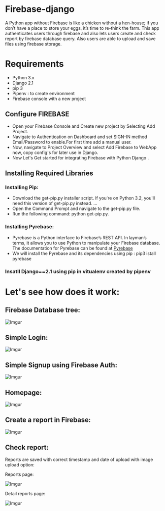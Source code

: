 # Firebase-django
A Python app without Firebase is like a chicken without a hen-house; if you don’t have a place to store your eggs, it’s time to re-think the farm.
This app authenticates users through firebase and also lets users create and check report by firebase database query. Also users are able to upload and save files using firebase storage.

<h1>Requirements</h1>
<ul>
  <li>Python 3.x</li>
  <li>Django 2.1</li>
  <li>pip 3</li>
  <li>Pipenv : to create environment</li>
  <li>Firebase console with a new project</li>
</ul>


## Configure FIREBASE 
<ul>
    <li>Open your Firebase Console and Create new project by Selecting Add Project.</li>
    <li>Navigate to Authentication on Dashboard and set SIGN-IN method Email/Password to enable.For first time add a manual user.</li>
    <li>Now, navigate to Project Overview and select Add Firebase to WebApp now, copy config's for later use in Django.</li>
    <li>Now Let's Get started for integrating Firebase with Python Django .</li>
</ul>

## Installing Required Libraries

<h3>Installing Pip:</h3>
<ul>
    <li>Download the get-pip.py installer script. If you're on Python 3.2, you'll need this version of get-pip.py instead. ...
    <li>Open the Command Prompt and navigate to the get-pip.py file.</li>
    <li>Run the following command: python get-pip.py.</li>
  </ul>
  <h3>Installing Pyrebase:</h3>
  <ul>
  <li>Pyrebase is a Python interface to Firebase’s REST API. In layman’s terms, it allows you to use Python to manipulate your Firebase         database. The documentation for Pyrebase can be found at <a href="https://github.com/thisbejim/Pyrebase">Pyrebase</a></li>
  <li>We will install the Pyrebase and its dependencies using pip : pip3 istall pyrebase</li>
  </ul>
  <h3>Insatll Django==2.1 using pip in vitualenv created by pipenv</h3>
  
  # Let's see how does it work:
  
  ## Firebase Database tree:
  
  ![Imgur](https://i.imgur.com/n1s9DKF.png)
  
  ## Simple Login:
  
  ![Imgur](https://i.imgur.com/Ul8hmsb.png)
  
  ## Simple Signup using Firebase Auth:
  
  ![Imgur](https://i.imgur.com/RSP5Etn.png)
  
  ## Homepage:
  
  ![Imgur](https://i.imgur.com/wp9zJiU.png)
  
  ## Create a report in Firebase:
  
  ![Imgur](https://i.imgur.com/SOlORQN.png)
  
  ## Check report:
  Reports are saved with correct timestamp and date of upload with image upload option:
  
  Reports page:
  
  ![Imgur](https://i.imgur.com/0xwmyzd.png)
  
  Detail reports page:
  
  ![Imgur](https://i.imgur.com/zlrf6Ak.png)
  
  
  
  
  
  
  
  
  
  
  
  
